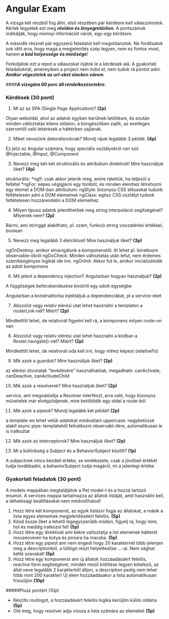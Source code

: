 # Angular Exam

A vizsga két részből fog állni, első részében pár kérdésre kell válaszolnotok. 
Kérlek tegyétek ezt meg **_röviden és lényegretörően_**. A pontszámok indikálják, hogy mennyi információt várok, 
egy-egy kérdésre.

A második résznél pár egyszerü feladatot kell megoldanotok. Ne fordítsatok sok időt arra, 
hogy maga a megjelenítés szép legyen, nem ez fontos most, hanem **_a kód helyessége és minősége_**!

Forkoljátok ezt a repot a válaszokat írjátok le a kérdések alá. 
A gyakorlati feladatoknál, amennyiben a project nem indul el, nem tudok rá pontot adni.
**_Amikor végeztetek az url-eket slacken várom._**

####**_A vizsgára 60 perc áll rendelkezésetekre._**

### Kérdések (30 pont)

1) Mi az az SPA (Single Page Application)? **(2p)**

Olyan weboldal, ahol az adatok egyben kerülnek letöltésre, és ezután minden változtatás kliens oldalon, a büngészőben zajlik, az esetleges szervertől való lekérések a háttérben zajlanak.

2) Miket nevezünk dekorátoroknak? Mondj rájuk legalább 3 példát. **(4p)**

Ez jelzi az Angular számára, hogy speciális osztályokról van szó
@Injectable, @Input, @Component

3) Nevezz meg két-két struktúrális és attribútum direktívát! Mire használjuk őket? **(4p)**

strukturális: *ngIf: csak akkor jelenik meg, amire rátettük, ha teljesül a feltétel
*ngFor: képes végigjárni egy tömböt, és minden elemhez létrehozni egy elemet a DOM-ban
attribútum: 
ngStyle: bizonyos CSS stílusokat tudunk feltételesen adni a DOM elemeinek 
ngClass: egész CSS osztályt tudunk feltételesen hozzárendelni a DOM elemeihez

4) Milyen típusú adatok jeleníthetőek meg string interpoláció segítségével? Milyenek nem? **(2p)**

Bármi, ami stringgé alakítható, pl. szám, funkció string visszatérési értékkel, boolean

5) Nevezz meg legalább 3 életciklust! Mire használjuk őket? **(3p)**

ngOnDestroy: amikor elnavigálunk a komponenstől. Itt lehet pl. leiratkozni observable-ökről
ngDoCheck: Minden változtatás után lefut, nem érdemes számításigényes logikát ide írni.
ngOnInit: Akkor fut le, amikor inicializálódik az adott komponens

6) Mit jelent a dependency injection? Angularban hogyan használjuk? **(2p)**

A függőségek befecskendezése kívülről egy adott egységbe

Angularban a konstruktorba injektáljuk a dependenciákat, pl a service-eket

7) Abszolút vagy relatív elérési utat lehet használni a templaten a routerLink-nél? Miért? **(2p)**

Mindkettőt lehet, de relatívnál figyelni kell rá, a komponens milyen route-on van

8) Abszolút vagy relatív elérési utat lehet használni a kódban a Router.navigate()-nél? Miért? **(2p)**

Mindkettőt lehet, de relatívnál oda kell írni, hogy mihez képest (relativeTo)

9) Mik azok a guardok? Mire használjuk őket? **(2p)**

az elérési útvonalak "levédésére" használhatóak, megadható: canActivate, canDeactive, canActivateChild

10) Mik azok a resolverek? Mire használjuk őket? **(2p)**

service, ami megvalósítja a Resolver interfészt, arra való, hogy bizonyos műveletek már elvégződjenek, mire betöltődik egy oldal a route-ból

11) Mik azok a pipeok? Mondj legalább két példát! **(2p)**

a template-en lehet velük adatokat módosítani
uppercase: nagybetűssé alakít
async pipe: templateből feliratkozni observabl-ökre, automatikusan le is iratkoztat

12) Mik azok az interceptorok? Mire használjuk őket? **(2p)**

13) Mi a különbség a Subject és a BehaviorSubject között? **(1p)**

A subjectnek nincs kezdeti értéke, se emlékezete, csak a jövőbeli értékét tudja továbbadni, a behaviorSubject tudja magáról, mi a jelenlegi értéke

### Gyakorlati feladatok (30 pont)
A models mappában megtaláljátok a Pet model-t és a hozzá tartozó enumot. 
A services mappa tartalmazza az állatok listáját, amit használni kell, a láthatósági beállításokat nem módosíthatod!
1) Hozz létre két komponenst, az egyik listázni fogja az állatokat, 
a másik a lista egyes elemeinek megjelenítéséért felelős. **(5p)**
2) Kösd össze őket a lehető legegyszerübb módon, figyelj rá, hogy mire, hol és meddig iratkozol fel! **(5p)**
3) Hozz létre egy direktívát ami kékre változtatja a list 
elemének hátterét mouseoveren ha kutya és pirosra ha macska. **(5p)**
4) Hozz létre egy pipeot ami nem engedi hogy 20 karakternél több jelenjen meg a descriptionból, 
a túllógó részt helyettesítse ...-al. Nem vághat ketté szavakat! **(5p)**
5) Hozz létre egy komponenst ami új állatok hozzáadásáért felelős, reactive form segítségével,
 minden mező kitöltése legyen kötelező, az állat neve legalább 2 karakterből álljon, a description pedig nem lehet több mint 200 karakter! 
 Új elem hozzáadásakor a lista automatikusan frissüljön **(10p)** 

#####Plusz pontért (10p)
- Készíts routingot, a hozzáadásért felelős logika kerüljön külön oldalra **(5p)**
- Old meg, hogy resolver adja vissza a lista számára az elemeket **(5p)**
